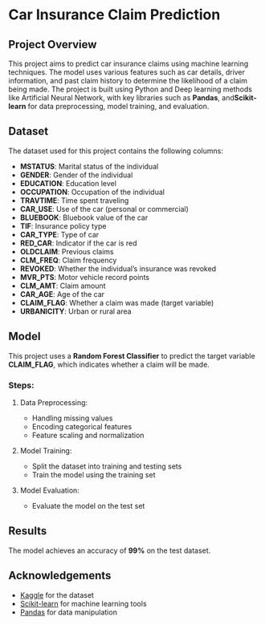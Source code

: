 # Car Insurance Claim Prediction

## Project Overview
This project aims to predict car insurance claims using machine learning techniques. The model uses various features such as car details, driver information, and past claim history to determine the likelihood of a claim being made. The project is built using Python and Deep learning methods like Artificial Neural Network, with key libraries such as **Pandas**, and**Scikit-learn** for data preprocessing, model training, and evaluation.


## Dataset
The dataset used for this project contains the following columns:
- **MSTATUS**: Marital status of the individual
- **GENDER**: Gender of the individual
- **EDUCATION**: Education level
- **OCCUPATION**: Occupation of the individual
- **TRAVTIME**: Time spent traveling
- **CAR_USE**: Use of the car (personal or commercial)
- **BLUEBOOK**: Bluebook value of the car
- **TIF**: Insurance policy type
- **CAR_TYPE**: Type of car
- **RED_CAR**: Indicator if the car is red
- **OLDCLAIM**: Previous claims
- **CLM_FREQ**: Claim frequency
- **REVOKED**: Whether the individual’s insurance was revoked
- **MVR_PTS**: Motor vehicle record points
- **CLM_AMT**: Claim amount
- **CAR_AGE**: Age of the car
- **CLAIM_FLAG**: Whether a claim was made (target variable)
- **URBANICITY**: Urban or rural area

## Model
This project uses a **Random Forest Classifier** to predict the target variable **CLAIM_FLAG**, which indicates whether a claim will be made. 

### Steps:
1. Data Preprocessing:
   - Handling missing values
   - Encoding categorical features
   - Feature scaling and normalization

2. Model Training:
   - Split the dataset into training and testing sets
   - Train the model using the training set

3. Model Evaluation:
   - Evaluate the model on the test set 

## Results
The model achieves an accuracy of **99%** on the test dataset. 

## Acknowledgements
- [Kaggle](https://www.kaggle.com) for the dataset
- [Scikit-learn](https://scikit-learn.org) for machine learning tools
- [Pandas](https://pandas.pydata.org) for data manipulation


